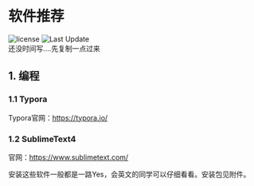 # 软件推荐
![license](https://img.shields.io/github/license/Guleixibian2009/guleixibian2009.github.io)
![Last Update](https://img.shields.io/badge/LatestUpdate-05.11-brightgreen)  
还没时间写....先复制一点过来

## 1. 编程

### 1.1 Typora
Typora官网：<https://typora.io/>

### 1.2 SublimeText4
官网：<https://www.sublimetext.com/>  


安装这些软件一般都是一路Yes，会英文的同学可以仔细看看。安装包见附件。  
